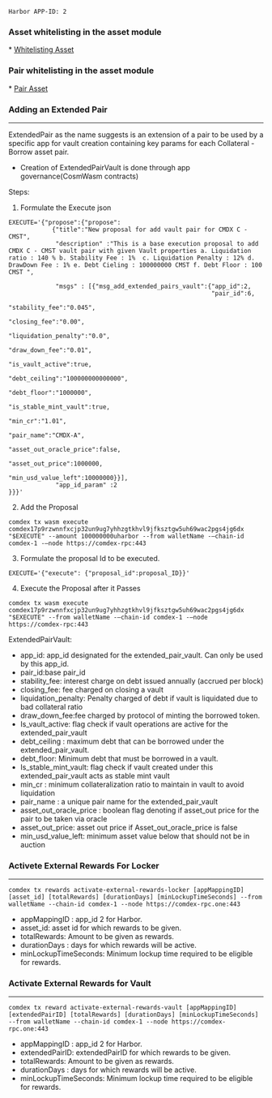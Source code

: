 ```
Harbor APP-ID: 2
```

### Asset whitelisting in the asset module

</l1> * [Whitelisting Asset](/Resources/mainnet/base.md)

### Pair whitelisting in the asset module

</l1> * [Pair Asset](/Resources/mainnet/base.md)


### Adding an Extended Pair
____________________
ExtendedPair as the name suggests is an extension of a pair to be used by a specific app for vault creation containing key params for each Collateral - Borrow asset pair.
* Creation of ExtendedPairVault is done through app governance(CosmWasm contracts)

Steps:

1. Formulate the Execute json
```
EXECUTE='{"propose":{"propose":
            {"title":"New proposal for add vault pair for CMDX C - CMST",
             "description" :"This is a base execution proposal to add CMDX C - CMST vault pair with given Vault properties a. Liquidation ratio : 140 % b. Stability Fee : 1%  c. Liquidation Penalty : 12% d. DrawDown Fee : 1% e. Debt Cieling : 100000000 CMST f. Debt Floor : 100 CMST ",
              
             "msgs" : [{"msg_add_extended_pairs_vault":{"app_id":2,
                                                        "pair_id":6,
                                                        "stability_fee":"0.045",
                                                        "closing_fee":"0.00",
                                                        "liquidation_penalty":"0.0",
                                                        "draw_down_fee":"0.01",
                                                        "is_vault_active":true,
                                                        "debt_ceiling":"100000000000000",
                                                        "debt_floor":"1000000",
                                                        "is_stable_mint_vault":true,
                                                        "min_cr":"1.01",
                                                        "pair_name":"CMDX-A",
                                                        "asset_out_oracle_price":false,
                                                        "asset_out_price":1000000,
                                                        "min_usd_value_left":10000000}}],
             "app_id_param" :2
}}}' 
```
2. Add the Proposal
```
comdex tx wasm execute comdex17p9rzwnnfxcjp32un9ug7yhhzgtkhvl9jfksztgw5uh69wac2pgs4jg6dx  "$EXECUTE" --amount 100000000uharbor --from walletName -–chain-id comdex-1 -–node https://comdex-rpc:443
```
3. Formulate the proposal Id to be executed.
```
EXECUTE='{"execute": {"proposal_id":proposal_ID}}'
```
4. Execute the Proposal after it Passes
```
comdex tx wasm execute comdex17p9rzwnnfxcjp32un9ug7yhhzgtkhvl9jfksztgw5uh69wac2pgs4jg6dx  "$EXECUTE" --from walletName -–chain-id comdex-1 -–node https://comdex-rpc:443
```

ExtendedPairVault:
* app_id: app_id designated for the extended_pair_vault. Can only be used by this app_id.
* pair_id:base pair_id
* stability_fee: interest charge on debt issued annually (accrued per block)
* closing_fee: fee charged on closing a vault
* liquidation_penalty: Penalty charged of debt if vault is liquidated due to bad collateral ratio
* draw_down_fee:fee charged by protocol of minting the borrowed token.
* Is_vault_active: flag check if vault operations are active for the extended_pair_vault
* debt_ceiling : maximum debt that can be borrowed under the extended_pair_vault.
* debt_floor: Minimum debt that must be borrowed in a vault.
* Is_stable_mint_vault: flag check if vault created under this extended_pair_vault acts as stable mint vault
* min_cr : minimum collateralization ratio to maintain in vault to avoid liquidation
* pair_name : a unique pair name for the extended_pair_vault
* asset_out_oracle_price : boolean flag denoting if asset_out price for the pair to be taken via oracle
* asset_out_price: asset out price if Asset_out_oracle_price is false
* min_usd_value_left: minimum asset value below that should not be in auction


### Activete External Rewards For Locker
-----------
```
comdex tx rewards activate-external-rewards-locker [appMappingID] [asset_id] [totalRewards] [durationDays] [minLockupTimeSeconds] --from walletName --chain-id comdex-1 --node https://comdex-rpc.one:443
```
* appMappingID : app_id 2 for Harbor.
* asset_id: asset id for which rewards to be given.
* totalRewards: Amount to be given as rewards.
* durationDays : days for which rewards will be active.
* minLockupTimeSeconds: Minimum lockup time required to be eligible for rewards.

### Activate External Rewards for Vault 
-----------

```
comdex tx reward activate-external-rewards-vault [appMappingID] [extendedPairID] [totalRewards] [durationDays] [minLockupTimeSeconds] --from walletName --chain-id comdex-1 --node https://comdex-rpc.one:443
```

* appMappingID : app_id 2 for Harbor.
* extendedPairID: extendedPairID for which rewards to be given.
* totalRewards: Amount to be given as rewards.
* durationDays : days for which rewards will be active.
* minLockupTimeSeconds: Minimum lockup time required to be eligible for rewards.